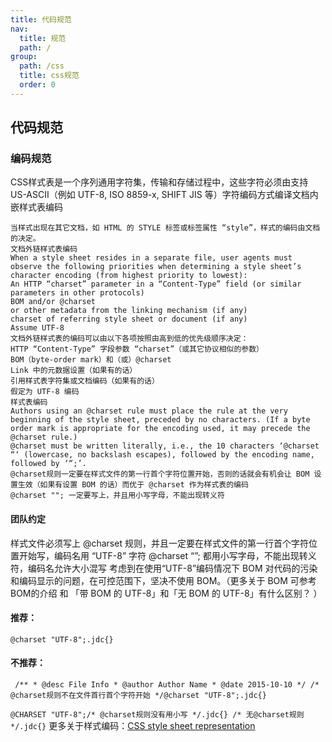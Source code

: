 ```yaml
---
title: 代码规范
nav:
  title: 规范
  path: /
group:
  path: /css
  title: css规范
  order: 0
---
```


代码规范
------------------

### 编码规范
CSS样式表是一个序列通用字符集，传输和存储过程中，这些字符必须由支持 US-ASCII（例如 UTF-8, ISO 8859-x, SHIFT JIS 等）字符编码方式编译文档内嵌样式表编码

```When a style sheet is embedded in another document, such as in the STYLE element or “style” attribute of HTML, the style sheet shares the character encoding of the whole document.
当样式出现在其它文档，如 HTML 的 STYLE 标签或标签属性 “style”，样式的编码由文档的决定。
文档外链样式表编码
When a style sheet resides in a separate file, user agents must observe the following priorities when determining a style sheet’s character encoding (from highest priority to lowest):
An HTTP “charset” parameter in a “Content-Type” field (or similar parameters in other protocols)
BOM and/or @charset
or other metadata from the linking mechanism (if any)
charset of referring style sheet or document (if any)
Assume UTF-8
文档外链样式表的编码可以由以下各项按照由高到低的优先级顺序决定：
HTTP “Content-Type” 字段参数 “charset”（或其它协议相似的参数）
BOM（byte-order mark）和（或）@charset
Link 中的元数据设置（如果有的话）
引用样式表字符集或文档编码（如果有的话）
假定为 UTF-8 编码
样式表编码
Authors using an @charset rule must place the rule at the very beginning of the style sheet, preceded by no characters. (If a byte order mark is appropriate for the encoding used, it may precede the @charset rule.)
@charset must be written literally, i.e., the 10 characters ‘@charset “‘ (lowercase, no backslash escapes), followed by the encoding name, followed by ‘“;’.
@charset规则一定要在样式文件的第一行首个字符位置开始，否则的话就会有机会让 BOM 设置生效（如果有设置 BOM 的话）而优于 @charset 作为样式表的编码
@charset ""; 一定要写上，并且用小写字母，不能出现转义符
```

#### 团队约定
样式文件必须写上 @charset 规则，并且一定要在样式文件的第一行首个字符位置开始写，编码名用 “UTF-8”
字符 @charset “”; 都用小写字母，不能出现转义符，编码名允许大小混写
考虑到在使用“UTF-8”编码情况下 BOM 对代码的污染和编码显示的问题，在可控范围下，坚决不使用 BOM。（更多关于 BOM 可参考 BOM的介绍 和 「带 BOM 的 UTF-8」和「无 BOM 的 UTF-8」有什么区别？ ）

#### 推荐：
`@charset "UTF-8";.jdc{}`
#### 不推荐：
`
/** * @desc File Info * @author Author Name * @date 2015-10-10 */ /* @charset规则不在文件首行首个字符开始 */@charset "UTF-8";.jdc{}`

`@CHARSET "UTF-8";/* @charset规则没有用小写 */.jdc{}
/* 无@charset规则 */.jdc{}`
更多关于样式编码：[CSS style sheet representation](http://www.w3.org/TR/2011/REC-CSS2-20110607/syndata.html#charset)
